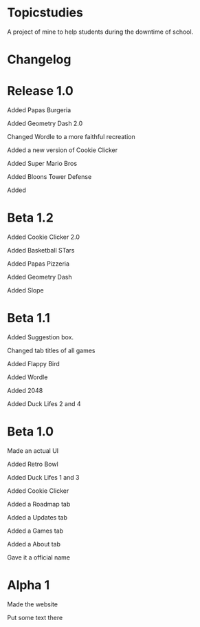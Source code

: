 # Topicstudies

A project of mine to help students during the downtime of school.





# Changelog


# Release 1.0

Added Papas Burgeria

Added Geometry Dash 2.0

Changed Wordle to a more faithful recreation

Added a new version of Cookie Clicker

Added Super Mario Bros

Added Bloons Tower Defense

Added

# Beta 1.2

Added Cookie Clicker 2.0

Added Basketball STars

Added Papas Pizzeria

Added Geometry Dash 

Added Slope

# Beta 1.1

Added Suggestion box.

Changed tab titles of all games

Added Flappy Bird

Added Wordle

Added 2048

Added Duck Lifes 2 and 4


# Beta 1.0

Made an actual UI

Added Retro Bowl

Added Duck Lifes 1 and 3

Added Cookie Clicker

Added a Roadmap tab

Added a Updates tab

Added a Games tab

Added a About tab

Gave it a official name


# Alpha 1
Made the website

Put some text there
